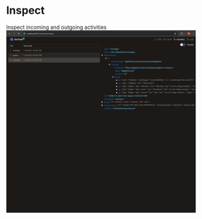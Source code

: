 # Inspect

Inspect incoming and outgoing activities ![Inspect Activity Screenshot](../assets/images/inspect_activity.png?rawtrue)